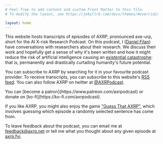 ```yaml
---
# Feel free to add content and custom Front Matter to this file.
# To modify the layout, see https://jekyllrb.com/docs/themes/#overriding-theme-defaults

layout: home
---
```


This website hosts transcripts of episodes of AXRP, pronounced axe-urp, short for the AI X-risk Research Podcast. On this podcast, I ([Daniel Filan](https://danielfilan.com/)) have conversations with researchers about their research. We discuss their work and hopefully get a sense of why it's been written and how it might reduce the risk of artificial intelligence causing an [existential catastrophe](https://en.wikipedia.org/wiki/Global_catastrophic_risk): that is, permanently and drastically curtailing humanity's future potential.

You can subscribe to AXRP by searching for it in your favourite podcast provider. To receive transcripts, you can subscribe to this website's [RSS feed](https://axrp.net/feed.xml). You can also follow AXRP on twitter at [@AXRPodcast](https://twitter.com/AXRPodcast).

<!-- You can buy AXRP merch at [the AXRP store](https://store.axrp.net), such as t-shirts, hoodies, and laptop stickers.  -->You can [become a patron](https://www.patreon.com/axrpodcast) or donate on [ko-fi](https://ko-fi.com/axrpodcast).

<!-- If you like AXRP, you might like its sister podcast, [The Filan Cabinet](https://thefilancabinet.com/), where I interview people about a wide range of topics I'm interested in. -->

If you like AXRP, you might also enjoy the game ["Guess That AXRP"](https://guess-that-axrp.onrender.com), which involves guessing which episode a randomly selected sentence has come from.

To leave feedback about the podcast, you can email me at <feedback@axrp.net> or tell me what you thought about any given episode at [axrp.fyi](axrp.fyi).
